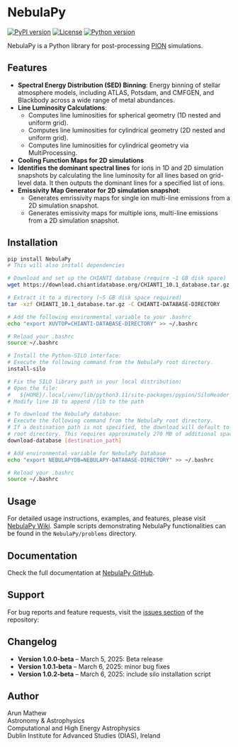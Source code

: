 # NebulaPy

[![PyPI version](https://badge.fury.io/py/NebulaPy.svg)](https://pypi.org/project/NebulaPy/)
[![License](https://img.shields.io/badge/license-MIT-blue.svg)](https://opensource.org/licenses/MIT)
[![Python version](https://img.shields.io/badge/python-3.7%2B-blue.svg)](https://www.python.org/downloads/)

NebulaPy is a Python library for post-processing [PION](https://www.pion.ie/) simulations.

## Features

- **Spectral Energy Distribution (SED) Binning**: Energy binning of stellar atmosphere models, including ATLAS, Potsdam, and 
CMFGEN, and Blackbody across a wide range of metal abundances.
- **Line Luminosity Calculations**:
  - Computes line luminosities for spherical geometry (1D nested and uniform grid).
  - Computes line luminosities for cylindrical geometry (2D nested and uniform grid).
  - Computes line luminosities for cylindrical geometry via MultiProcessing.
- **Cooling Function Maps for 2D simulations**
- **Identifies the dominant spectral lines** for ions in 1D and 2D simulation snapshots by
calculating the line luminosity for all lines based on grid-level data. It then outputs
the dominant lines for a specified list of ions.
- **Emissivity Map Generator for 2D simulation snapshot**:
  - Generates emrissivity maps for single ion multi-line emissions from a 2D simulation snapshot.
  - Generates emissivity maps for multiple ions, multi-line emissions from a 2D simulation snapshot.
  

## Installation

```bash
pip install NebulaPy
# This will also install dependencies

# Download and set up the CHIANTI database (require ~1 GB disk space)
wget https://download.chiantidatabase.org/CHIANTI_10.1_database.tar.gz

# Extract it to a directory (~5 GB disk space required)
tar -xzf CHIANTI_10.1_database.tar.gz -C CHIANTI-DATABASE-DIRECTORY

# Add the following environmental variable to your .bashrc
echo "export XUVTOP=CHIANTI-DATABASE-DIRECTORY" >> ~/.bashrc

# Reload your .bashrc
source ~/.bashrc

# Install the Python-SILO interface:
# Execute the following command from the NebulaPy root directory.
install-silo

# Fix the SILO library path in your local distribution:
# Open the file:
#   ${HOME}/.local/venv/lib/python3.11/site-packages/pypion/SiloHeader_data.py
# Modify line 18 to append /lib to the path

# To download the NebulaPy database:
# Execute the following command from the NebulaPy root directory.
# If a destination path is not specified, the download will default to the
# root directory. This requires approximately 270 MB of additional space.
download-database [destination_path]

# Add environmental variable for NebulaPy Database
echo "export NEBULAPYDB=NEBULAPY-DATABASE-DIRECTORY" >> ~/.bashrc

# Reload your .bashrc
source ~/.bashrc
```

## Usage

For detailed usage instructions, examples, and features, please 
visit [NebulaPy Wiki](https://github.com/arunmathewofficial/NebulaPy/wiki). 
Sample scripts demonstrating NebulaPy functionalities can be found
in the `NebulaPy/problems` directory.


## Documentation

Check the full documentation at [NebulaPy GitHub](https://github.com/arunmathewofficial/NebulaPy).

## Support

For bug reports and feature requests, visit the
[issues section](https://github.com/arunmathewofficial/NebulaPy/issues) of the repository:

## Changelog
- **Version 1.0.0-beta** – March 5, 2025: Beta release
- **Version 1.0.1-beta** – March 6, 2025: minor bug fixes
- **Version 1.0.2-beta** – March 6, 2025: include silo installation script


## Author
Arun Mathew  
Astronomy & Astrophysics  
Computational and High Energy Astrophysics  
Dublin Institute for Advanced Studies (DIAS), Ireland  

